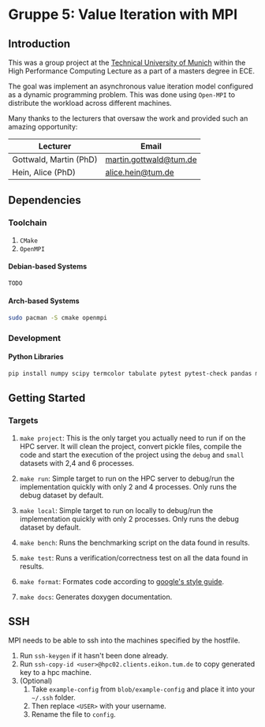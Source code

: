 # Gruppe 5: Value Iteration with MPI

## Introduction
This was a group project at the [Technical University of Munich](https://www.tum.de/en/) within the High Performance Computing Lecture as a part of a 
masters degree in ECE. 

The goal was implement an asynchronous value iteration model configured as a dynamic programming problem. This was 
done using `Open-MPI` to distribute the workload across different machines. 

Many thanks to the lecturers that oversaw the work and provided such an amazing opportunity:

|      Lecturer               |         Email               |
| --------------------------- | --------------------------- |
| Gottwald, Martin (PhD)      | martin.gottwald@tum.de      |
| Hein, Alice (PhD)           | alice.hein@tum.de           |

## Dependencies
### Toolchain
1. `CMake`
2. `OpenMPI`

#### Debian-based Systems
```sh
TODO
```

#### Arch-based Systems
```sh
sudo pacman -S cmake openmpi
```
### Development
#### Python Libraries
```sh
pip install numpy scipy termcolor tabulate pytest pytest-check pandas matplotlib seaborn
```

## Getting Started
### Targets
1. `make project`:
This is the only target you actually need to run if on the HPC server. It will clean the
project, convert pickle files, compile the code and start the execution of the project
using the `debug` and `small` datasets with 2,4 and 6 processes.

2. `make run`:
Simple target to run on the HPC server to debug/run the implementation
quickly with only 2 and 4 processes. Only runs the debug dataset by default.

3. `make local`:
Simple target to run on locally to debug/run the implementation
quickly with only 2 processes. Only runs the debug dataset by default.

4. `make bench`:
Runs the benchmarking script on the data found in results.

5. `make test`:
Runs a verification/correctness test on all the data found in results.

6. `make format`:
Formates code according to [google's style guide](https://google.github.io/styleguide/cppguide.html).

7. `make docs`:
Generates doxygen documentation.

## SSH
MPI needs to be able to ssh into the machines specified by the hostfile.

1. Run `ssh-keygen` if it hasn't been done already.
2. Run `ssh-copy-id <user>@hpc02.clients.eikon.tum.de` to copy generated key to a hpc machine.
3. (Optional) 
    1. Take `example-config` from `blob/example-config` and place it into your `~/.ssh` folder. 
    2. Then replace `<USER>` with your username. 
    3. Rename the file to `config`.
